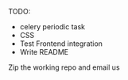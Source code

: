 TODO:
- celery periodic task
- CSS
- Test Frontend integration
- Write README


Zip the working repo and email us

